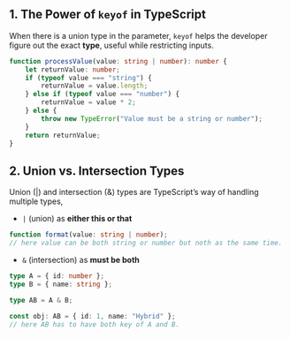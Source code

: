 ## 1. The Power of `keyof` in TypeScript

When there is a union type in the parameter, `keyof` helps the developer figure out the exact **type**, useful while restricting inputs.

```ts
function processValue(value: string | number): number {
	let returnValue: number;
	if (typeof value === "string") {
		returnValue = value.length;
	} else if (typeof value === "number") {
		returnValue = value * 2;
	} else {
		throw new TypeError("Value must be a string or number");
	}
	return returnValue;
}
```

## 2. Union vs. Intersection Types

Union (|) and intersection (&) types are TypeScript’s way of handling multiple types,

- `|` (union) as **either this or that**

```ts
function format(value: string | number);
// here value can be both string or number but noth as the same time.
```

- `&` (intersection) as **must be both**

```ts
type A = { id: number };
type B = { name: string };

type AB = A & B;

const obj: AB = { id: 1, name: "Hybrid" };
// here AB has to have both key of A and B.
```
